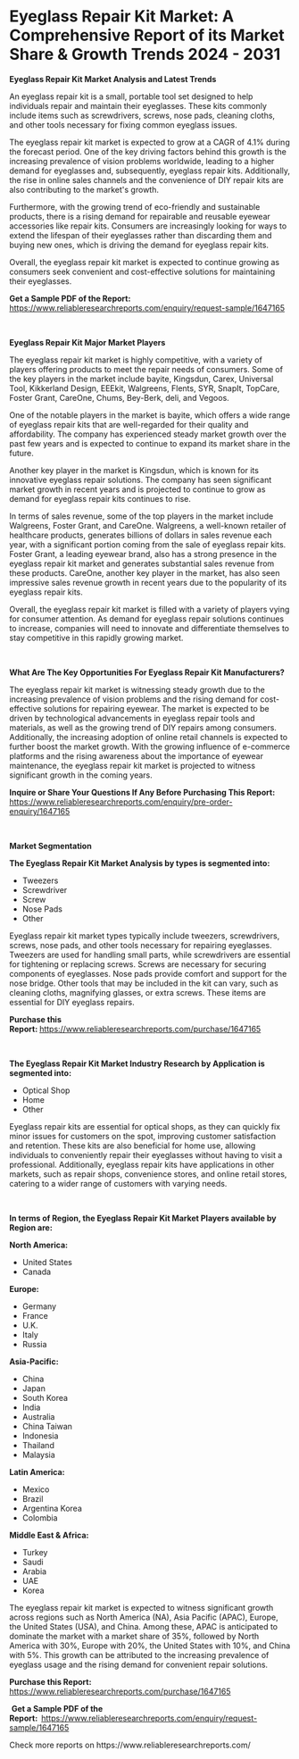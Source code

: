 <p><h1>Eyeglass Repair Kit Market: A Comprehensive Report of its Market Share & Growth Trends 2024 - 2031</h1></p><p><strong>Eyeglass Repair Kit Market Analysis and Latest Trends</strong></p>
<p><p>An eyeglass repair kit is a small, portable tool set designed to help individuals repair and maintain their eyeglasses. These kits commonly include items such as screwdrivers, screws, nose pads, cleaning cloths, and other tools necessary for fixing common eyeglass issues.</p><p>The eyeglass repair kit market is expected to grow at a CAGR of 4.1% during the forecast period. One of the key driving factors behind this growth is the increasing prevalence of vision problems worldwide, leading to a higher demand for eyeglasses and, subsequently, eyeglass repair kits. Additionally, the rise in online sales channels and the convenience of DIY repair kits are also contributing to the market's growth.</p><p>Furthermore, with the growing trend of eco-friendly and sustainable products, there is a rising demand for repairable and reusable eyewear accessories like repair kits. Consumers are increasingly looking for ways to extend the lifespan of their eyeglasses rather than discarding them and buying new ones, which is driving the demand for eyeglass repair kits.</p><p>Overall, the eyeglass repair kit market is expected to continue growing as consumers seek convenient and cost-effective solutions for maintaining their eyeglasses.</p></p>
<p><strong>Get a Sample PDF of the Report:&nbsp;</strong> <a href="https://www.reliableresearchreports.com/enquiry/request-sample/1647165">https://www.reliableresearchreports.com/enquiry/request-sample/1647165</a></p>
<p>&nbsp;</p>
<p><strong>Eyeglass Repair Kit Major Market Players</strong></p>
<p><p>The eyeglass repair kit market is highly competitive, with a variety of players offering products to meet the repair needs of consumers. Some of the key players in the market include bayite, Kingsdun, Carex, Universal Tool, Kikkerland Design, EEEkit, Walgreens, Flents, SYR, SnapIt, TopCare, Foster Grant, CareOne, Chums, Bey-Berk, deli, and Vegoos.</p><p>One of the notable players in the market is bayite, which offers a wide range of eyeglass repair kits that are well-regarded for their quality and affordability. The company has experienced steady market growth over the past few years and is expected to continue to expand its market share in the future.</p><p>Another key player in the market is Kingsdun, which is known for its innovative eyeglass repair solutions. The company has seen significant market growth in recent years and is projected to continue to grow as demand for eyeglass repair kits continues to rise.</p><p>In terms of sales revenue, some of the top players in the market include Walgreens, Foster Grant, and CareOne. Walgreens, a well-known retailer of healthcare products, generates billions of dollars in sales revenue each year, with a significant portion coming from the sale of eyeglass repair kits. Foster Grant, a leading eyewear brand, also has a strong presence in the eyeglass repair kit market and generates substantial sales revenue from these products. CareOne, another key player in the market, has also seen impressive sales revenue growth in recent years due to the popularity of its eyeglass repair kits.</p><p>Overall, the eyeglass repair kit market is filled with a variety of players vying for consumer attention. As demand for eyeglass repair solutions continues to increase, companies will need to innovate and differentiate themselves to stay competitive in this rapidly growing market.</p></p>
<p>&nbsp;</p>
<p><strong>What Are The Key Opportunities For Eyeglass Repair Kit Manufacturers?</strong></p>
<p><p>The eyeglass repair kit market is witnessing steady growth due to the increasing prevalence of vision problems and the rising demand for cost-effective solutions for repairing eyewear. The market is expected to be driven by technological advancements in eyeglass repair tools and materials, as well as the growing trend of DIY repairs among consumers. Additionally, the increasing adoption of online retail channels is expected to further boost the market growth. With the growing influence of e-commerce platforms and the rising awareness about the importance of eyewear maintenance, the eyeglass repair kit market is projected to witness significant growth in the coming years.</p></p>
<p><strong>Inquire or Share Your Questions If Any Before Purchasing This Report:</strong> <a href="https://www.reliableresearchreports.com/enquiry/pre-order-enquiry/1647165">https://www.reliableresearchreports.com/enquiry/pre-order-enquiry/1647165</a></p>
<p>&nbsp;</p>
<p><strong>Market Segmentation</strong></p>
<p><strong>The Eyeglass Repair Kit Market Analysis by types is segmented into:</strong></p>
<p><ul><li>Tweezers</li><li>Screwdriver</li><li>Screw</li><li>Nose Pads</li><li>Other</li></ul></p>
<p><p>Eyeglass repair kit market types typically include tweezers, screwdrivers, screws, nose pads, and other tools necessary for repairing eyeglasses. Tweezers are used for handling small parts, while screwdrivers are essential for tightening or replacing screws. Screws are necessary for securing components of eyeglasses. Nose pads provide comfort and support for the nose bridge. Other tools that may be included in the kit can vary, such as cleaning cloths, magnifying glasses, or extra screws. These items are essential for DIY eyeglass repairs.</p></p>
<p><strong>Purchase this Report:&nbsp;</strong><a href="https://www.reliableresearchreports.com/purchase/1647165">https://www.reliableresearchreports.com/purchase/1647165</a></p>
<p>&nbsp;</p>
<p><strong>The Eyeglass Repair Kit Market Industry Research by Application is segmented into:</strong></p>
<p><ul><li>Optical Shop</li><li>Home</li><li>Other</li></ul></p>
<p><p>Eyeglass repair kits are essential for optical shops, as they can quickly fix minor issues for customers on the spot, improving customer satisfaction and retention. These kits are also beneficial for home use, allowing individuals to conveniently repair their eyeglasses without having to visit a professional. Additionally, eyeglass repair kits have applications in other markets, such as repair shops, convenience stores, and online retail stores, catering to a wider range of customers with varying needs.</p></p>
<p>&nbsp;</p>
<p><strong>In terms of Region, the Eyeglass Repair Kit Market Players available by Region are:</strong></p>
<p>
    <p> <strong> North America: </strong>
        <ul>
            <li>United States</li>
            <li>Canada</li>
        </ul>
        </p> 
    <p> <strong> Europe: </strong>
        <ul>
            <li>Germany</li>
            <li>France</li>
            <li>U.K.</li>
            <li>Italy</li>
            <li>Russia</li>
        </ul>
        </p> 
    <p> <strong> Asia-Pacific: </strong>
        <ul>
            <li>China</li>
            <li>Japan</li>
            <li>South Korea</li>
            <li>India</li>
            <li>Australia</li>
            <li>China Taiwan</li>
            <li>Indonesia</li>
            <li>Thailand</li>
            <li>Malaysia</li>
        </ul>
        </p> 
    <p> <strong> Latin America: </strong>
        <ul>
            <li>Mexico</li>
            <li>Brazil</li>
            <li>Argentina Korea</li>
            <li>Colombia</li>
        </ul>
        </p> 
    <p> <strong> Middle East & Africa: </strong>
        <ul>
            <li>Turkey</li>
            <li>Saudi</li>
            <li>Arabia</li>
            <li>UAE</li>
            <li>Korea</li>
        </ul>
    </p>
    </p>
<p><p>The eyeglass repair kit market is expected to witness significant growth across regions such as North America (NA), Asia Pacific (APAC), Europe, the United States (USA), and China. Among these, APAC is anticipated to dominate the market with a market share of 35%, followed by North America with 30%, Europe with 20%, the United States with 10%, and China with 5%. This growth can be attributed to the increasing prevalence of eyeglass usage and the rising demand for convenient repair solutions.</p></p>
<p><strong>Purchase this Report: </strong><a href="https://www.reliableresearchreports.com/purchase/1647165">https://www.reliableresearchreports.com/purchase/1647165</a></p>
<p>&nbsp;<strong>Get a Sample PDF of the Report:&nbsp;&nbsp;</strong><a href="https://www.reliableresearchreports.com/enquiry/request-sample/1647165">https://www.reliableresearchreports.com/enquiry/request-sample/1647165</a></p>
<p><strong></strong></p>
<p>Check more reports on https://www.reliableresearchreports.com/</p>